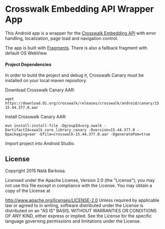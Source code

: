 # Crosswalk Embedding API Wrapper App
This Android app is a wrapper for the [Crosswalk Embedding API](https://crosswalk-project.org/documentation/apis/embedding_api.html) with error handling, localization, page load and navigation control.

The app is built with [Fragments](http://developer.android.com/guide/components/fragments.html). There is also a fallback fragment with default OS WebView.

#### Project Dependencies
In order to build the project and debug it, Crosswalk Canary must be installed on your local maven repository.

Download Crosswalk Canary AAR:

    wget https://download.01.org/crosswalk/releases/crosswalk/android/canary/15.44.377.0/crosswalk-15.44.377.0.aar

Install Crosswalk Canary AAR:

    mvn install:install-file -DgroupId=org.xwalk -DartifactId=xwalk_core_library_canary -Dversion=15.44.377.0 -Dpackaging=aar -Dfile=crosswalk-15.44.377.0.aar -DgeneratePom=true

Import project into Android Studio.

## License
Copyright 2015 Natã Barbosa.

Licensed under the Apache License, Version 2.0 (the "License"); you may not use this file except in compliance with the License. You may obtain a copy of the License at

http://www.apache.org/licenses/LICENSE-2.0
Unless required by applicable law or agreed to in writing, software distributed under the License is distributed on an "AS IS" BASIS, WITHOUT WARRANTIES OR CONDITIONS OF ANY KIND, either express or implied. See the License for the specific language governing permissions and limitations under the License.






